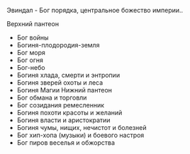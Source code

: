 
Эвиндал - Бог порядка, центральное божество империи..

Верхний пантеон
- Бог войны
- Богиня-плодородия-земля
- Бог моря
- Бог огня
- Бог-небо
- Богиня хлада, смерти и энтропии
- Богиня зверей охоты и леса
- Богиня Магии
Нижний пантеон
 - Бог обмана и торговли
 - Бог созидания ремесленник
 - Богиня похоти красоты и желаний
 - Богиня власти и аристократии
 - Богиня чумы, нищих, нечистот и болезней
 - Бог хип-хопа (музыки) и боевого настроя
 - Бог пиров веселья и обжорства
